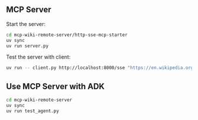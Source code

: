 ## MCP Server

Start the server:

```bash
cd mcp-wiki-remote-server/http-sse-mcp-starter
uv sync
uv run server.py
```

Test the server with client:

```bash
uv run -- client.py http://localhost:8000/sse "https://en.wikipedia.org/wiki/Gemini_(chatbot)"
```


## Use MCP Server with ADK


```bash
cd mcp-wiki-remote-server
uv sync
uv run test_agent.py
```
